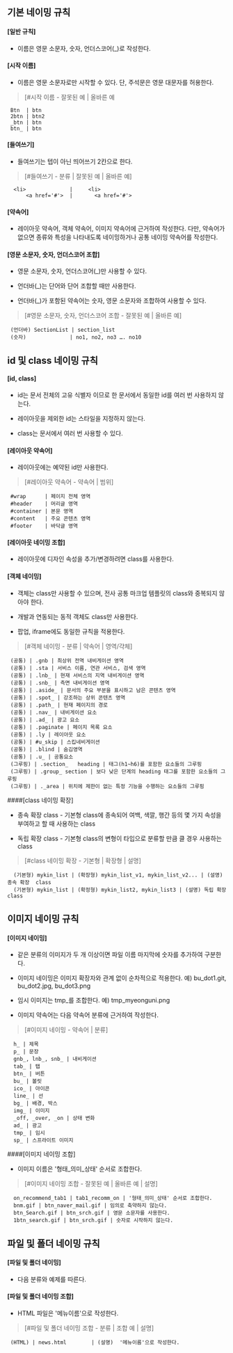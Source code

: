 기본 네이밍 규칙
-----------------

#### [일반 규칙] 

 - 이름은 영문 소문자, 숫자, 언더스코어(_)로 작성한다.

#### [시작 이름] 

 - 이름은 영문 소문자로만 시작할 수 있다. 단, 주석문은 영문 대문자를 허용한다.

> [#시작 이름 - 잘못된 예 | 올바른 예

     Btn  | btn
     2btn | btn2
     _btn | btn
     btn_ | btn

#### [들여쓰기]

 - 들여쓰기는 텝이 아닌 띄어쓰기 2칸으로 한다.

>[#들여쓰기 - 분류 | 잘못된 예 | 올바른 예]

      <li>              |     <li>
          <a href='#'>  |       <a href='#'>


#### [약속어]

 - 레이아웃 약속어, 객체 약속어, 이미지 약속어에 근거하여 작성한다. 다만, 약속어가 없으면 종류와 특성을 나타내도록 네이밍하거나 공통 네이밍 약속어를 작성한다.

#### [영문 소문자, 숫자, 언더스코어 조합]

 - 영문 소문자, 숫자, 언더스코어(_)만 사용할 수 있다.

 - 언더바(_)는 단어와 단어 조합할 때만 사용한다.

 - 언더바(_)가 포함된 약속어는 숫자, 영문 소문자와 조합하여 사용할 수 있다.

>[#영문 소문자, 숫자, 언더스코어 조합 - 잘못된 예 | 올바른 예]

     (언더바) SectionList | section_list
     (숫자)              | no1, no2, no3 …. no10


id 및 class 네이밍 규칙
---------------------

#### [id, class]

 - id는 문서 전체의 고유 식별자 이므로 한 문서에서 동일한 id를 여러 번 사용하지 않는다.

 - 레이아웃을 제외한 id는 스타일을 지정하지 않는다.

 - class는 문서에서 여러 번 사용할 수 있다.

#### [레이아웃 약속어] 

 - 레이아웃에는 예약된 id만 사용한다.
 
>[#레이아웃 약속어 - 약속어 | 범위]

     #wrap      | 페이지 전체 영역
     #header    | 머리글 영역
     #container | 본문 영역
     #content   | 주요 콘텐츠 영역
     #footer    | 바닥글 영역


#### [레이아웃 네이밍 조합] 

 - 레이아웃에 디자인 속성을 추가/변경하려면 class를 사용한다.

#### [객체 네이밍]

 - 객체는 class만 사용할 수 있으며, 전사 공통 마크업 템플릿의 class와 중복되지 않아야 한다.

 - 개발과 연동되는 동적 객체도 class만 사용한다.

 - 팝업, iframe에도 동일한 규칙을 적용한다.
  
>[#객체 네이밍 - 분류 | 약속어 | 영역/갹체]

     (공통) | .gnb | 최상위 전역 내비게이션 영역
     (공통) | .sta | 서비스 이름, 연관 서비스, 검색 영역
     (공통) | .lnb_ | 현재 서비스의 지역 내비게이션 영역
     (공통) | .snb_ | 측면 내비게이션 영역
     (공통) | .aside_ | 문서의 주요 부분을 표시하고 남은 콘텐츠 영역
     (공통) | .spot_ | 강조하는 상위 콘텐츠 영역
     (공통) | .path_ | 현재 페이지의 경로
     (공통) | .nav_ | 내비게이션 요소
     (공통) | .ad_ | 광고 요소
     (공통) | .paginate | 페이지 목록 요소
     (공통) | .ly | 레이아웃 요소
     (공통) | #u_skip | 스킵네비게이션
     (공통) | .blind | 숨김영역
     (공통) | .u_ | 공통요소
     (그루핑) | .section_   heading | 태그(h1~h6)를 포함한 요소들의 그루핑
     (그루핑) | .group_ section | 보다 낮은 단계의 heading 태그를 포함한 요소들의 그루핑
     (그루핑) | ._area | 위치에 제한이 없는 특정 기능을 수행하는 요소들의 그루핑

####[class 네이밍 확장]

 - 종속 확장 class - 기본형 class에 종속되어 여백, 색깔, 행간 등의 몇 가지 속성을 부여하고 할 때 사용하는 class

 - 독립 확장 class - 기본형 class의 변형이 타입으로 분류할 만큼 클 경우 사용하는 class
 
>[#class 네이밍 확장 - 기본형 | 확장형 | 설명]

      (기본형) mykin_list | (확장형) mykin_list_v1, mykin_list_v2... | (설명) 종속 확장  class
      (기본형) mykin_list | (확정형) mykin_list2, mykin_list3 | (설명) 독립 확장 class


이미지 네이밍 규칙
--------------

#### [이미지 네이밍]

 - 같은 분류의 이미지가 두 개 이상이면 파일 이름 마지막에 숫자를 추가하여 구분한다.
 
 - 이미지 네이밍은 이미지 확장자와 관계 없이 순차적으로 적용한다. 예) bu_dot1.git, 
 bu_dot2.jpg, bu_dot3.png

 - 임시 이미지는 tmp_를 조합한다. 예) tmp_myeonguni.png
  
 - 이미지 약속어는 다음 약속어 분류에 근거하여 작성한다.


>[#이미지 네이밍 - 약속어 | 분류]

      h_ | 제목
      p_ | 문장
      gnb_, lnb_, snb_ | 내비게이션
      tab_ | 탭
      btn_ | 버튼
      bu_ | 볼릿
      ico_ | 아이콘
      line_ | 선
      bg_ | 배경, 박스
      img_ | 이미지
      _off, _over, _on | 상태 변화
      ad_ | 광고
      tmp_ | 임시
      sp_ | 스프라이트 이미지


####[이미지 네이밍 조합] 

 - 이미지 이름은 '형태_의미_상태' 순서로 조합한다.

>[#이미지 네이밍 조합 - 잘못된 예 | 올바른 예 | 설명]

      on_recommend_tab1 | tab1_recomm_on | '형태_의미_상태' 순서로 조합한다.
      bnm.gif | btn_naver_mail.gif | 임의로 축약하지 않는다.
      btn_Search.gif | btn_srch.gif | 영문 소문자를 사용한다.
      1btn_search.gif | btn_srch.gif | 숫자로 시작하지 않는다.


파일 및 폴더 네이밍 규칙
--------------------

#### [파일 및 폴더 네이밍]

 - 다음 분류와 예제를 따른다.



#### [파일 및 폴더 네이밍 조합]

 - HTML 파일은 '메뉴이름'으로 작성한다.

>[#파일 및 폴더 네이밍 조합 - 분류 | 조합 예 | 설명]

     (HTML) | news.html        | (설명)  '메뉴이름'으로 작성한다.



